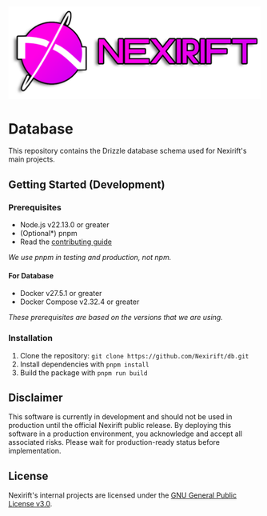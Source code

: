 <p align="center">
<img src="https://raw.githubusercontent.com/Nexirift/media-kit/main/nexirift/banner.svg" width="600" />
</p>

# Database

This repository contains the Drizzle database schema used for Nexirift's main projects.

## Getting Started (Development)

### Prerequisites

- Node.js v22.13.0 or greater
- (Optional*) pnpm
- Read the [contributing guide](https://github.com/Nexirift/.github/blob/main/contributing/README.md)

*We use pnpm in testing and production, not npm.*

#### For Database

- Docker v27.5.1 or greater
- Docker Compose v2.32.4 or greater

*These prerequisites are based on the versions that we are using.*

### Installation

1. Clone the repository: `git clone https://github.com/Nexirift/db.git`
2. Install dependencies with `pnpm install`
3. Build the package with `pnpm run build`

## Disclaimer

This software is currently in development and should not be used in production until the official Nexirift public release. By deploying this software in a production environment, you acknowledge and accept all associated risks. Please wait for production-ready status before implementation.

## License

Nexirift's internal projects are licensed under the [GNU General Public License v3.0](LICENSE).
